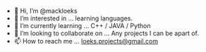 - 👋 Hi, I’m @mackloeks
- 👀 I’m interested in ... learning languages.
- 🌱 I’m currently learning ... C++ / JAVA / Python
- 💞️ I’m looking to collaborate on ... Any projects I can be apart of.
- 📫 How to reach me ... loeks.projects@gmail.com


